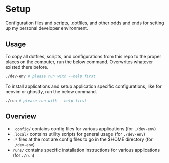 # Setup

Configuration files and scripts, .dotfiles, and other odds and ends for setting up my personal developer environment.

## Usage

To copy all dotfiles, scripts, and configurations from this repo to the proper places on the computer, run the below command. Overwrites whatever existed there before.

```bash
./dev-env # please run with --help first
```

To install applications and setup application specific configurations, like for neovim or ghostty, run the below command.

```bash
./run # please run with --help first
```

## Overview

- `.config/` contains config files for various applications (for `./dev-env`)
- `.local/` contains utility scripts for general usage (for `./dev-env`)
- `.*` files at the root are config files to go in the $HOME directory (for `./dev-env`)
- `runs/` contains specific installation instructions for various applications (for `./run`)

